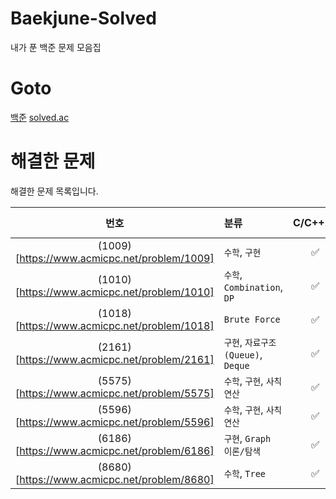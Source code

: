 # Baekjune-Solved

내가 푼 백준 문제 모음집

# Goto

[백준](https://www.acmicpc.net/)
[solved.ac](https://solved.ac/)

# 해결한 문제

해결한 문제 목록입니다.

|                     번호                     | 분류                               |      C/C++17       | Java 8 | Python 3 | node.js |
| :------------------------------------------: | :--------------------------------- | :----------------: | :----: | :------: | :-----: |
| (1009)[https://www.acmicpc.net/problem/1009] | `수학`, `구현`                     | :white_check_mark: |        |          |         |
| (1010)[https://www.acmicpc.net/problem/1010] | `수학`, `Combination`, `DP`        | :white_check_mark: |        |          |         |
| (1018)[https://www.acmicpc.net/problem/1018] | `Brute Force`                      | :white_check_mark: |        |          |         |
| (2161)[https://www.acmicpc.net/problem/2161] | `구현`, `자료구조(Queue)`, `Deque` | :white_check_mark: |        |          |         |
| (5575)[https://www.acmicpc.net/problem/5575] | `수학`, `구현`, `사칙연산`         | :white_check_mark: |        |          |         |
| (5596)[https://www.acmicpc.net/problem/5596] | `수학`, `구현`, `사칙연산`         | :white_check_mark: |        |          |         |
| (6186)[https://www.acmicpc.net/problem/6186] | `구현`, `Graph 이론/탐색`          | :white_check_mark: |        |          |         |
| (8680)[https://www.acmicpc.net/problem/8680] | `수학`, `Tree`                     | :white_check_mark: |        |          |         |
